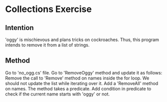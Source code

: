 
# Collections Exercise

## Intention

'oggy' is mischievous and plans tricks on cockroaches.
Thus, this program intends to remove it from a list of strings.

## Method

Go to 'no_ogg.cs' file.
Go to 'RemoveOggy' method and update it as follows:
  Remove the call to 'Remove' method on names inside the for loop.
  We should not update the list while iterating over it.
  Add a 'RemoveAll' method on names.
  The method takes a predicate.
  Add condition in predicate to check if the current name starts with 'oggy' or not.
